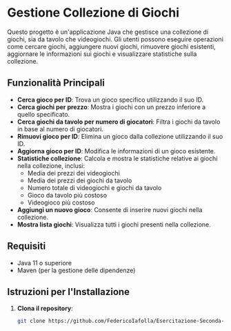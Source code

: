 # Gestione Collezione di Giochi

Questo progetto è un'applicazione Java che gestisce una collezione di giochi, sia da tavolo che videogiochi. Gli utenti possono eseguire operazioni come cercare giochi, aggiungere nuovi giochi, rimuovere giochi esistenti, aggiornare le informazioni sui giochi e visualizzare statistiche sulla collezione.

## Funzionalità Principali

- **Cerca gioco per ID**: Trova un gioco specifico utilizzando il suo ID.
- **Cerca giochi per prezzo**: Mostra i giochi con un prezzo inferiore a quello specificato.
- **Cerca giochi da tavolo per numero di giocatori**: Filtra i giochi da tavolo in base al numero di giocatori.
- **Rimuovi gioco per ID**: Elimina un gioco dalla collezione utilizzando il suo ID.
- **Aggiorna gioco per ID**: Modifica le informazioni di un gioco esistente.
- **Statistiche collezione**: Calcola e mostra le statistiche relative ai giochi nella collezione, inclusi:
   - Media dei prezzi dei videogiochi
   - Media dei prezzi dei giochi da tavolo
   - Numero totale di videogiochi e giochi da tavolo
   - Gioco da tavolo più costoso
   - Videogioco più costoso
- **Aggiungi un nuovo gioco**: Consente di inserire nuovi giochi nella collezione.
- **Mostra lista giochi**: Visualizza tutti i giochi presenti nella collezione.

## Requisiti

- Java 11 o superiore
- Maven (per la gestione delle dipendenze)

## Istruzioni per l'Installazione

1. **Clona il repository**:

   ```bash
   git clone https://github.com/FedericoIafolla/Esercitazione-Seconda-Settimana.git
